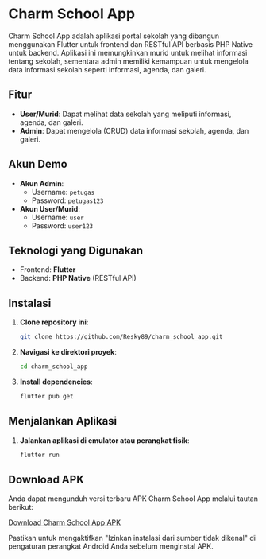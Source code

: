 # Charm School App

Charm School App adalah aplikasi portal sekolah yang dibangun menggunakan Flutter untuk frontend dan RESTful API berbasis PHP Native untuk backend. Aplikasi ini memungkinkan murid untuk melihat informasi tentang sekolah, sementara admin memiliki kemampuan untuk mengelola data informasi sekolah seperti informasi, agenda, dan galeri.

## Fitur

- **User/Murid**: Dapat melihat data sekolah yang meliputi informasi, agenda, dan galeri.
- **Admin**: Dapat mengelola (CRUD) data informasi sekolah, agenda, dan galeri.

## Akun Demo

- **Akun Admin**:
  - Username: `petugas`
  - Password: `petugas123`
- **Akun User/Murid**:
  - Username: `user`
  - Password: `user123`

## Teknologi yang Digunakan

- Frontend: **Flutter**
- Backend: **PHP Native** (RESTful API)

## Instalasi

1. **Clone repository ini**:
   ```bash
   git clone https://github.com/Resky89/charm_school_app.git
   ```

2. **Navigasi ke direktori proyek**:
   ```bash
   cd charm_school_app
   ```

3. **Install dependencies**:
   ```bash
   flutter pub get
   ```

## Menjalankan Aplikasi

1. **Jalankan aplikasi di emulator atau perangkat fisik**:
   ```bash
   flutter run
   ```

## Download APK

Anda dapat mengunduh versi terbaru APK Charm School App melalui tautan berikut:

[Download Charm School App APK](https://github.com/Resky89/charm-school-app/raw/refs/heads/main/charm_school_apk.zip)

Pastikan untuk mengaktifkan "Izinkan instalasi dari sumber tidak dikenal" di pengaturan perangkat Android Anda sebelum menginstal APK.
